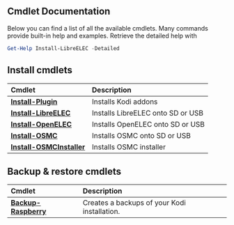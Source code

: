 Cmdlet Documentation
--------------------
Below you can find a list of all the available cmdlets. Many commands provide built-in help and examples. Retrieve the detailed help with
```powershell
Get-Help Install-LibreELEC -Detailed
```

Install cmdlets
---------------

Cmdlet|Description
:-----|:----------
**[Install-Plugin](Install-Plugin.md)** |Installs Kodi addons
**[Install-LibreELEC](Install-LibreELEC.md)** |Installs LibreELEC onto SD or USB
**[Install-OpenELEC](Install-OpenELEC.md)** |Installs OpenELEC onto SD or USB
**[Install-OSMC](Install-OSMC.md)** |Installs OSMC onto SD or USB
**[Install-OSMCInstaller](Install-OSMCInstaller.md)** |Installs OSMC installer 

Backup & restore cmdlets
------------------------

Cmdlet|Description
:-----|:----------
**[Backup-Raspberry](Backup-Raspberry.md)** |Creates a backups of your Kodi installation.

